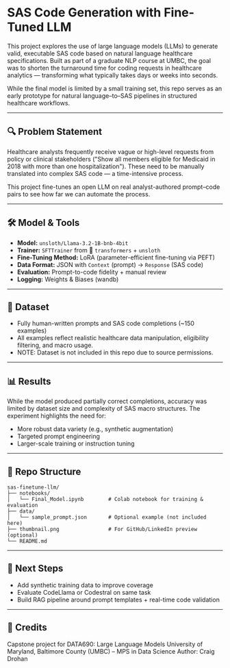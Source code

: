# SAS Code Generation with Fine-Tuned LLM

This project explores the use of large language models (LLMs) to generate valid, executable SAS code based on natural language healthcare specifications. Built as part of a graduate NLP course at UMBC, the goal was to shorten the turnaround time for coding requests in healthcare analytics — transforming what typically takes days or weeks into seconds.

While the final model is limited by a small training set, this repo serves as an early prototype for natural language–to–SAS pipelines in structured healthcare workflows.

---

## 🔍 Problem Statement

Healthcare analysts frequently receive vague or high-level requests from policy or clinical stakeholders ("Show all members eligible for Medicaid in 2018 with more than one hospitalization"). These need to be manually translated into complex SAS code — a time-intensive process.

This project fine-tunes an open LLM on real analyst-authored prompt–code pairs to see how far we can automate the process.

---

## 🛠️ Model & Tools

* **Model:** `unsloth/Llama-3.2-1B-bnb-4bit`
* **Trainer:** `SFTTrainer` from 🤗 `transformers` + `unsloth`
* **Fine-Tuning Method:** LoRA (parameter-efficient fine-tuning via PEFT)
* **Data Format:** JSON with `Context` (prompt) → `Response` (SAS code)
* **Evaluation:** Prompt-to-code fidelity + manual review
* **Logging:** Weights & Biases (wandb)

---

## 🧠 Dataset

* Fully human-written prompts and SAS code completions (\~150 examples)
* All examples reflect realistic healthcare data manipulation, eligibility filtering, and macro usage.
* NOTE: Dataset is not included in this repo due to source permissions.

---

## 📊 Results

While the model produced partially correct completions, accuracy was limited by dataset size and complexity of SAS macro structures. The experiment highlights the need for:

* More robust data variety (e.g., synthetic augmentation)
* Targeted prompt engineering
* Larger-scale training or instruction tuning

---

## 📁 Repo Structure

```
sas-finetune-llm/
├── notebooks/
│   └── Final_Model.ipynb        # Colab notebook for training & evaluation
├── data/
│   └── sample_prompt.json       # Optional example (not included here)
├── thumbnail.png                # For GitHub/LinkedIn preview (optional)
└── README.md
```

---

## 📌 Next Steps

* Add synthetic training data to improve coverage
* Evaluate CodeLlama or Codestral on same task
* Build RAG pipeline around prompt templates + real-time code validation

---

## 📇 Credits

Capstone project for DATA690: Large Language Models
University of Maryland, Baltimore County (UMBC) – MPS in Data Science
Author: Craig Drohan
